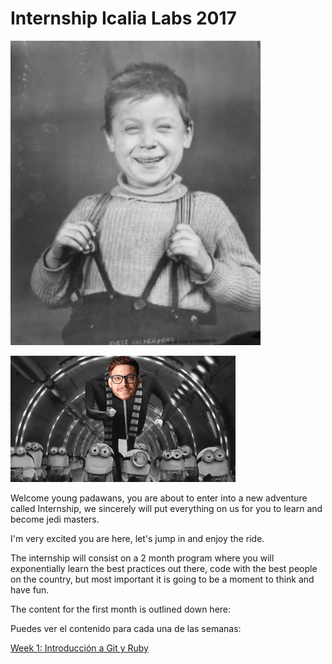 # Internship Icalia Labs 2017

![suspenders.png](suspenders.png)

![kuri-minions.gif](kuri-minions.gif)

Welcome young padawans, you are about to enter into a new adventure called Internship, we sincerely will put everything on us for you to learn and become jedi masters.

I'm very excited you are here, let's jump in and enjoy the ride.

The internship will consist on a 2 month program where you will exponentially learn the best practices out there, code with the best people on the country, but most important it is going to be a moment to think and have fun.

The content for the first month is outlined down here:



Puedes ver el contenido para cada una de las semanas:

[Week 1: Introducción a Git y Ruby](https://github.com/Internship2017/week1)
